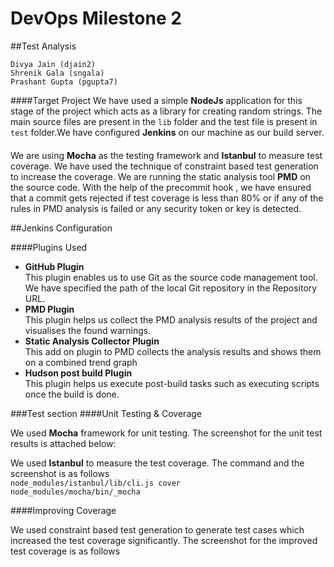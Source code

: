 # DevOps Milestone 2 
##Test Analysis

    Divya Jain (djain2)
    Shrenik Gala (sngala)
    Prashant Gupta (pgupta7)
    
####Target Project
We have used a simple **NodeJs** application for this stage of the project which acts as a library for creating random strings. The main source files are present in the <code>lib</code> folder and the test file is present in <code>test</code> folder.We have configured **Jenkins** on our machine as our build server.

####
We are using **Mocha** as the testing framework and **Istanbul** to measure test coverage. We have used the technique of constraint based test generation to increase the coverage.
We are running the static analysis tool **PMD** on the source code. With the help of the precommit hook , we have ensured that a commit gets rejected if test coverage is less than 80% or if any of the rules in PMD analysis is failed or any security token or key is detected.

##Jenkins Configuration

####Plugins Used

- **GitHub Plugin**<br>
    This plugin enables us to use Git as the source code management tool. We have specified the path of the local Git repository in the Repository URL. 
- **PMD Plugin**<br>
    This plugin helps us collect the PMD analysis results of the project and visualises the found warnings.
- **Static Analysis Collector Plugin**<br>
    This add on plugin to PMD collects the analysis results and shows them on a combined trend graph
- **Hudson post build Plugin**<br>
    This plugin helps us execute post-build tasks such as executing scripts once the build is done.

###Test section
####Unit Testing & Coverage

We used **Mocha** framework for unit testing. The screenshot for the unit test results is attached below:

We used **Istanbul** to measure the test coverage. The command and the screenshot is as follows <br>
<code>node_modules/istanbul/lib/cli.js cover node_modules/mocha/bin/_mocha</code>

####Improving Coverage

We used constraint based test generation to generate test cases which increased the test coverage significantly.
The screenshot for the improved test coverage is as follows <br>

